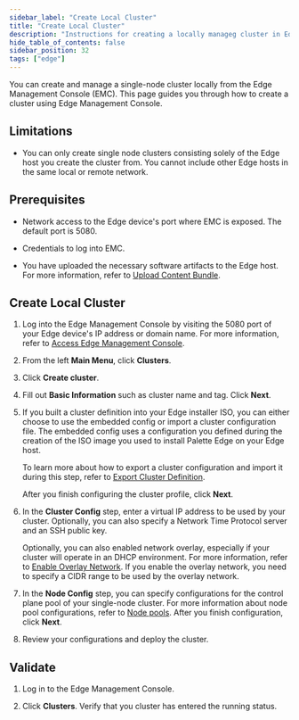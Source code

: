 ```yaml
---
sidebar_label: "Create Local Cluster"
title: "Create Local Cluster"
description: "Instructions for creating a locally manageg cluster in Edge Host Management Console."
hide_table_of_contents: false
sidebar_position: 32
tags: ["edge"]
---
```


You can create and manage a single-node cluster locally from the Edge Management Console (EMC). This page guides you
through how to create a cluster using Edge Management Console.

## Limitations

- You can only create single node clusters consisting solely of the Edge host you create the cluster from. You cannot
  include other Edge hosts in the same local or remote network.

## Prerequisites

- Network access to the Edge device's port where EMC is exposed. The default port is 5080.

- Credentials to log into EMC.

- You have uploaded the necessary software artifacts to the Edge host. For more information, refer to
  [Upload Content Bundle](./upload-content-bundle.md).

## Create Local Cluster

1. Log into the Edge Management Console by visiting the 5080 port of your Edge device's IP address or domain name. For
   more information, refer to [Access Edge Management Console](./access-console.md).

2. From the left **Main Menu**, click **Clusters**.

3. Click **Create cluster**.

4. Fill out **Basic Information** such as cluster name and tag. Click **Next**.

5. If you built a cluster definition into your Edge installer ISO, you can either choose to use the embedded config or
   import a cluster configuration file. The embedded config uses a configuration you defined during the creation of the
   ISO image you used to install Palette Edge on your Edge host.

   To learn more about how to export a cluster configuration and import it during this step, refer to
   [Export Cluster Definition](./export-cluster-definition.md).

   After you finish configuring the cluster profile, click **Next**.

6. In the **Cluster Config** step, enter a virtual IP address to be used by your cluster. Optionally, you can also
   specify a Network Time Protocol server and an SSH public key.

   Optionally, you can also enabled network overlay, especially if your cluster will operate in an DHCP environment. For
   more information, refer to [Enable Overlay Network](../networking/vxlan-overlay.md). If you enable the overlay
   network, you need to specify a CIDR range to be used by the overlay network.

7. In the **Node Config** step, you can specify configurations for the control plane pool of your single-node cluster.
   For more information about node pool configurations, refer to [Node pools](../../cluster-management/node-pool.md).
   After you finish configuration, click **Next**.

8. Review your configurations and deploy the cluster.

## Validate

1. Log in to the Edge Management Console.

2. Click **Clusters**. Verify that you cluster has entered the running status.
